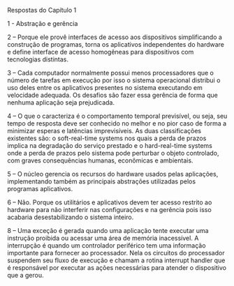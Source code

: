 Respostas do Capítulo 1

1 -  Abstração e gerência

2 – Porque ele provê interfaces de acesso aos dispositivos simplificando a construção de programas, torna os aplicativos independentes do hardware e define interface de acesso homogêneas para dispositivos com tecnologias distintas.

3 – Cada computador normalmente possui menos processadores que o número de tarefas em execução por isso o sistema operacional distribui o uso deles entre os aplicativos presentes no sistema executando em velocidade adequada. Os desafios são fazer essa gerência de forma que nenhuma aplicação seja prejudicada.

4 – O que o caracteriza é o comportamento temporal previsível, ou seja, seu tempo de resposta deve ser conhecido no melhor e no pior caso de forma a minimizar esperas e latências imprevisíveis. As duas classificações existentes são: o soft-real-time systems nos quais a perda de prazos implica na degradação do serviço prestado e o hard-real-time systems onde a perda de prazos pelo sistema pode perturbar o objeto controlado, com graves consequências humanas, econômicas e ambientais.

5 – O núcleo gerencia os recursos do hardware usados pelas aplicações, implementando também as principais abstrações utilizadas pelos programas aplicativos.

6 – Não. Porque os utilitários e aplicativos devem ter acesso restrito ao hardware para não interferir nas configurações e na gerência pois isso acabaria desestabilizando o sistema inteiro.

8 – Uma exceção é gerada quando uma aplicação tente executar uma instrução proibida ou acessar uma área de memória inacessível. A interrupção é quando um controlador periférico tem uma informação importante para fornecer ao processador. Nela os circuitos do processador suspendem seu fluxo de execução e chamam a rotina interrupt handler que é responsável por executar as ações necessárias para atender o dispositivo que a gerou. 
